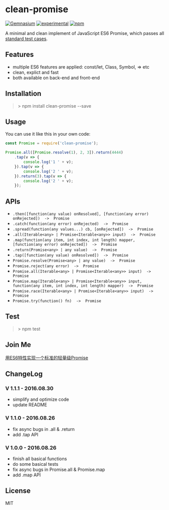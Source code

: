 # clean-promise
[![Gemnasium](https://img.shields.io/gemnasium/mathiasbynens/he.svg?maxAge=2592000)](https://www.npmjs.com/package/clean-promise)
[![experimental](http://badges.github.io/stability-badges/dist/experimental.svg)](https://www.npmjs.com/package/clean-promise)
[![npm](https://img.shields.io/npm/l/express.svg?maxAge=2592000)](http://spdx.org/licenses/MIT)   
  
A minimal and clean implement of JavaScript ES6 Promise, which passes all [standard test cases](https://github.com/promises-aplus/promises-tests).

## Features
* multiple ES6 features are applied: const/let, Class, Symbol, => etc   
* clean, explict and fast
* both available on back-end and front-end

## Installation
> \> npm install clean-promise --save     

## Usage
You can use it like this in your own code:
```js
const Promise = require('clean-promise');

Promise.all([Promise.resolve(1), 2, 3]).return(4444)
    .tap(v => {
        console.log('1 ' + v);
    }).tap(v => {
        console.log('2 ' + v);
    }).return(3).tap(v => {
        console.log('2 ' + v);
    });
```        

## APIs
- ```.then([function(any value) onResolved], [function(any error) onRejected])  ->  Promise``` 
- ```.catch(function(any error) onRejected)  ->  Promise```
- ```.spread(function(any values...) cb, [onRejected])  ->  Promise```
- ```.all(Iterable<any> | Promise<Iterable<any>> input)  ->  Promise```
- ```.map(function(any item, int index, int length) mapper, [function(any error) onRejected])  ->  Promise```
- ```.return(Promise<any> | any value)  ->  Promise```
- ```.tap([function(any value) onResolved])  ->  Promise```
- ```Promise.resolve(Promise<any> | any value)  ->  Promise```
- ```Promise.reject(any error)  ->  Promise```
- ```Promise.all(Iterable<any> | Promise<Iterable<any>> input)  ->  Promise```
- ```Promise.map(Iterable<any> | Promise<Iterable<any>> input, function(any item, int index, int length) mapper)  ->  Promise```
- ```Promise.race(Iterable<any> | Promise<Iterable<any>> input)  ->  Promise```
- ```Promise.try(function() fn)  ->  Promise```

## Test
> \> npm test   

## Join Me
[用ES6特性实现一个标准的轻量级Promise](http://maples7.com/2016/08/29/%E7%94%A8ES6%E7%89%B9%E6%80%A7%E5%AE%9E%E7%8E%B0%E4%B8%80%E4%B8%AA%E6%A0%87%E5%87%86%E7%9A%84%E8%BD%BB%E9%87%8F%E7%BA%A7Promise/)

## ChangeLog

### V 1.1.1 - 2016.08.30
* simplify and optimize code
* update README

### V 1.1.0 - 2016.08.26
* fix async bugs in .all & .return
* add .tap API

### V 1.0.0 - 2016.08.26
* finish all basical functions
* do some basical tests
* fix async bugs in Promise.all & Promise.map
* add .map API

## License
MIT

